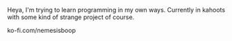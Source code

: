 Heya, I'm trying to learn programming in my own ways. Currently in kahoots with some kind of strange project of course.

ko-fi.com/nemesisboop
<!---
NemesisBoop/NemesisBoop is a ✨ special ✨ repository because its `README.md` (this file) appears on your GitHub profile.
You can click the Preview link to take a look at your changes.
--->
